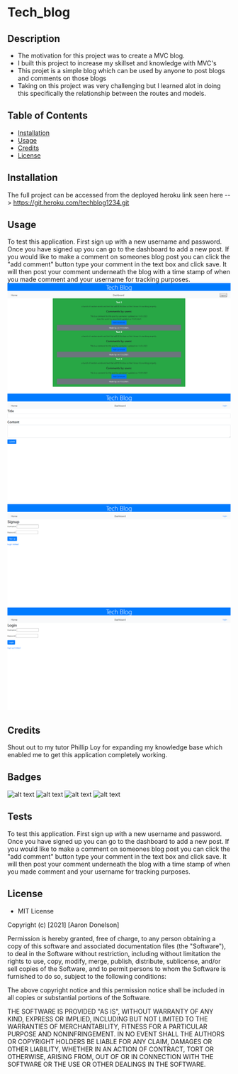 # Tech_blog

## Description

- The motivation for this project was to create a MVC blog.  
- I built this project to increase my skillset and knowledge with MVC's 
- This projet is a simple blog which can be used by anyone to post blogs and comments on those blogs 
- Taking on this project was very challenging but I learned alot in doing this specifically the relationship between the routes and models. 

## Table of Contents 
- [Installation](#installation)
- [Usage](#usage)
- [Credits](#credits)
- [License](#license)

## Installation
The full project can be accessed from the deployed heroku link seen here -->  https://git.heroku.com/techblog1234.git
## Usage
To test this application. First sign up with a new username and password. Once you have signed up you can go to the dashboard to add a new post. If you would like to make a comment on someones blog post you can click the "add comment" button type your comment in the text box and click save. It will then post your comment underneath the blog with a time stamp of when you made comment and your username for tracking purposes.
![alt text](images/tech_blog.png)
![alt text](images/tech_blog1.png)
![alt text](images/tech_blog_sign_up.png)
![alt text](images/tech_blog_login.png)

## Credits
Shout out to my tutor Phillip Loy for expanding my knowledge base which enabled me to get this application completely working.

## Badges
![alt text](https://img.shields.io/badge/Index-HTML-yellowgreen)
![alt text](https://img.shields.io/badge/Style-CSS-blue)
![alt text](https://img.shields.io/badge/Script-JS-brightgreen)
![alt text](https://img.shields.io/badge/JQuery-JQuery-orange)

## Tests
To test this application. First sign up with a new username and password. Once you have signed up you can go to the dashboard to add a new post. If you would like to make a comment on someones blog post you can click the "add comment" button type your comment in the text box and click save. It will then post your comment underneath the blog with a time stamp of when you made comment and your username for tracking purposes. 

## License
- MIT License

Copyright (c) [2021] [Aaron Donelson]

Permission is hereby granted, free of charge, to any person obtaining a copy of this software and associated documentation files (the "Software"), to deal in the Software without restriction, including without limitation the rights to use, copy, modify, merge, publish, distribute, sublicense, and/or sell copies of the Software, and to permit persons to whom the Software is furnished to do so, subject to the following conditions:

The above copyright notice and this permission notice shall be included in all copies or substantial portions of the Software.

THE SOFTWARE IS PROVIDED "AS IS", WITHOUT WARRANTY OF ANY KIND, EXPRESS OR IMPLIED, INCLUDING BUT NOT LIMITED TO THE WARRANTIES OF MERCHANTABILITY, FITNESS FOR A PARTICULAR PURPOSE AND NONINFRINGEMENT. IN NO EVENT SHALL THE AUTHORS OR COPYRIGHT HOLDERS BE LIABLE FOR ANY CLAIM, DAMAGES OR OTHER LIABILITY, WHETHER IN AN ACTION OF CONTRACT, TORT OR OTHERWISE, ARISING FROM, OUT OF OR IN CONNECTION WITH THE SOFTWARE OR THE USE OR OTHER DEALINGS IN THE SOFTWARE.

